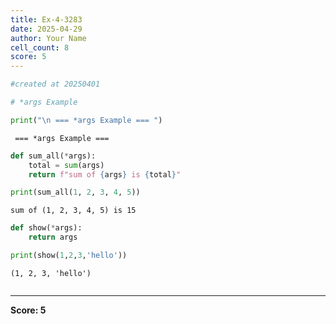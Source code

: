 ```yaml
---
title: Ex-4-3283
date: 2025-04-29
author: Your Name
cell_count: 8
score: 5
---
```


```python
#created at 20250401
```


```python
# *args Example
```


```python
print("\n === *args Example === ")
```

    
     === *args Example === 



```python
def sum_all(*args):
    total = sum(args)
    return f"sum of {args} is {total}"
```


```python
print(sum_all(1, 2, 3, 4, 5))
```

    sum of (1, 2, 3, 4, 5) is 15



```python
def show(*args):
    return args
```


```python
print(show(1,2,3,'hello'))
```

    (1, 2, 3, 'hello')



```python

```


---
**Score: 5**